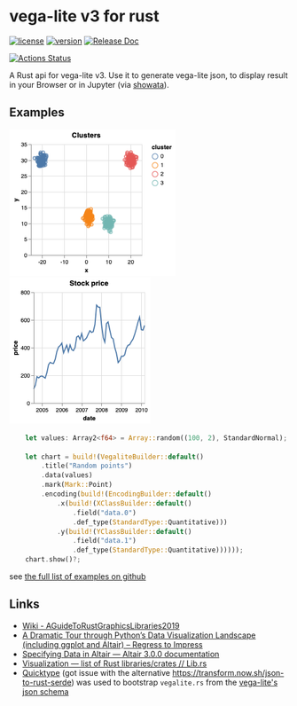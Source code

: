 # vega-lite v3 for rust

[![license](https://img.shields.io/crates/l/vega_lite_3.svg)](https://spdx.org/licenses/Apache-2.0.html)
[![version](https://img.shields.io/crates/v/vega_lite_3.svg)](https://crates.io/crates/vega_lite_3)
[![Release Doc](https://docs.rs/vega_lite_3/badge.svg)](https://docs.rs/vega_lite_3)

[![Actions Status](https://github.com/davidB/vega_lite_3.rs/workflows/ci-flow/badge.svg)](https://github.com/davidB/vega_lite_3.rs/actions)

A Rust api for vega-lite v3. Use it to generate vega-lite json, to display result in your Browser or in Jupyter (via [showata](https://crates.io/crates/showata)).

## Examples

[<img src="https://raw.githubusercontent.com/davidB/vega_lite_3.rs/master/examples/res/screens/scatterplot.png">](https://github.com/davidB/vega_lite_3.rs/blob/master/examples/scatterplot.rs)
[<img src="https://raw.githubusercontent.com/davidB/vega_lite_3.rs/master/examples/res/screens/stock_graph.png">](https://github.com/davidB/vega_lite_3.rs/blob/master/examples/stock_graph.rs)

```rust
    let values: Array2<f64> = Array::random((100, 2), StandardNormal);

    let chart = build!(VegaliteBuilder::default()
        .title("Random points")
        .data(values)
        .mark(Mark::Point)
        .encoding(build!(EncodingBuilder::default()
            .x(build!(XClassBuilder::default()
                .field("data.0")
                .def_type(StandardType::Quantitative)))
            .y(build!(YClassBuilder::default()
                .field("data.1")
                .def_type(StandardType::Quantitative))))));
    chart.show()?;
```

see [the full list of examples on github](https://github.com/davidB/vega_lite_3.rs/blob/master/examples/)

## Links

- [Wiki - AGuideToRustGraphicsLibraries2019](https://wiki.alopex.li/AGuideToRustGraphicsLibraries2019)
- [A Dramatic Tour through Python’s Data Visualization Landscape (including ggplot and Altair) – Regress to Impress](https://dsaber.com/2016/10/02/a-dramatic-tour-through-pythons-data-visualization-landscape-including-ggplot-and-altair/)
- [Specifying Data in Altair — Altair 3.0.0 documentation](https://altair-viz.github.io/user_guide/data.html#long-form-vs-wide-form-data)
- [Visualization — list of Rust libraries/crates // Lib.rs](https://lib.rs/visualization)
- [Quicktype](https://quicktype.io/) (got issue with the alternative https://transform.now.sh/json-to-rust-serde) was used to bootstrap `vegalite.rs` from the [vega-lite's json schema](https://vega.github.io/schema/vega-lite/v3.json)

